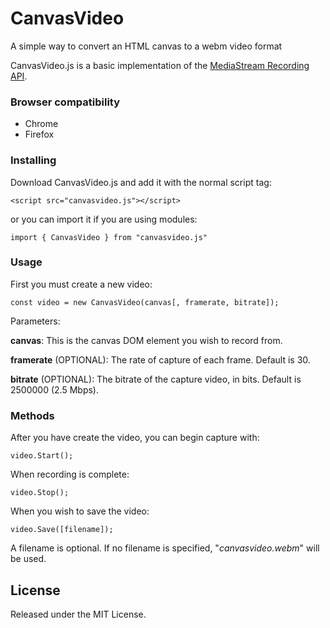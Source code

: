 # CanvasVideo
A simple way to convert an HTML canvas to a webm video format

CanvasVideo.js is a basic implementation of the [MediaStream Recording API](https://developer.mozilla.org/en-US/docs/Web/API/MediaStream_Recording_API).

### Browser compatibility
* Chrome
* Firefox

### Installing
Download CanvasVideo.js and add it with the normal script tag:

    <script src="canvasvideo.js"></script>

or you can import it if you are using modules:

    import { CanvasVideo } from "canvasvideo.js"
    
### Usage
First you must create a new video:

    const video = new CanvasVideo(canvas[, framerate, bitrate]);

Parameters:

**canvas**: This is the canvas DOM element you wish to record from.

**framerate** (OPTIONAL): The rate of capture of each frame. Default is 30.

**bitrate** (OPTIONAL): The bitrate of the capture video, in bits. Default is 2500000 (2.5 Mbps).

### Methods

After you have create the video, you can begin capture with:

    video.Start();
    
When recording is complete:

    video.Stop();
    
When you wish to save the video:

    video.Save([filename]);
    
A filename is optional. If no filename is specified, "*canvasvideo.webm*" will be used.

## License

Released under the MIT License.
